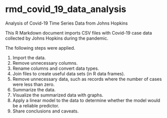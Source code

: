 # rmd_covid_19_data_analysis
Analysis of Covid-19 Time Series Data from Johns Hopkins  
  
This R Markdown document imports CSV files with Covid-19 case data collected by Johns Hopkins during the pandemic.  
  
The following steps were applied.  
1. Import the data.  
2. Remove unnecessary columns.  
3. Rename columns and convert data types.  
4. Join files to create useful data sets (in R data frames).  
5. Remove unnecessary data, such as records where the number of cases were less than zero.  
6. Summarize the data.  
7. Visualize the summarized data with graphs.  
8. Apply a linear model to the data to determine whether the model would be a reliable predictor.  
9. Share conclusions and caveats.  
